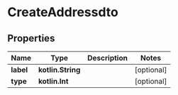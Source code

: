 
# CreateAddressdto

## Properties
| Name | Type | Description | Notes |
| ------------ | ------------- | ------------- | ------------- |
| **label** | **kotlin.String** |  |  [optional] |
| **type** | **kotlin.Int** |  |  [optional] |



